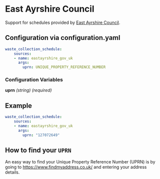 # East Ayrshire Council

Support for schedules provided by [East Ayrshire Council](https://www.east-ayrshire.gov.uk/Housing/RubbishAndRecycling/Collection-days/ViewYourRecyclingCalendar.aspx).

## Configuration via configuration.yaml

```yaml
waste_collection_schedule:
    sources:
    - name: eastayrshire_gov_uk
      args:
        uprn: UNIQUE_PROPERTY_REFERENCE_NUMBER
```

### Configuration Variables

**uprn**
*(string) (required)*

## Example

```yaml
waste_collection_schedule:
    sources:
    - name: eastayrshire_gov_uk
      args:
        uprn: "127072649"
```

## How to find your `UPRN`

An easy way to find your Unique Property Reference Number (UPRN) is by going to <https://www.findmyaddress.co.uk/> and entering your address details.